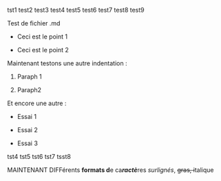 tst1
test2
test3
test4
test5
test6
test7
test8
test9

Test de fichier .md

-   Ceci est le point 1

-   Ceci est le point 2

Maintenant testons une autre indentation :

1.  Paraph 1

2.  Paraph2

Et encore une autre :

-   Essai 1

-   Essai 2

-   Essai 3


tst4
tst5
tst6
tst7
tsst8


MAINTENANT DIFFérents **formats d**e ca***ractè***res *surlignés*,
~~gras, i~~talique
